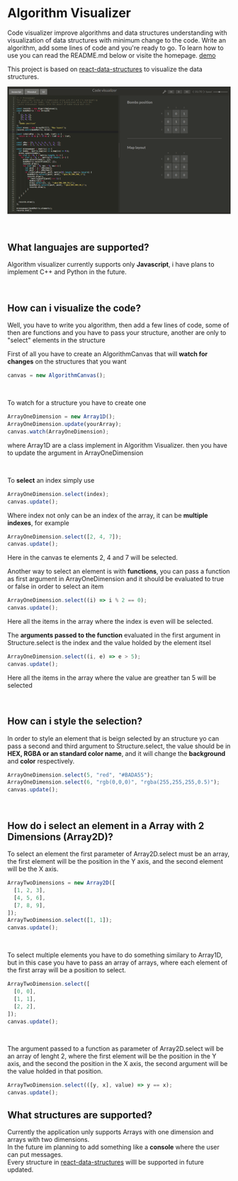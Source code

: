 # Algorithm Visualizer

Code visualizer improve algorithms and data structures understanding with visualization of data structures with minimum change to the code. Write an algorithm, add some lines of code and you're ready to go.
To learn how to use you can read the README.md below or visite the homepage.
[demo](https://erick.borquez.dev/el-algoritmo-del-ritmo/)

This project is based on [react-data-structures](https://github.com/ErickJoestar/react-data-structures) to visualize the data structures.

![Algorithm visualizer preview](assets/Example.png)

<br/>

## What languajes are supported?

Algorithm visualizer currently supports only **Javascript**, i have plans to implement C++ and Python in the future.

<br/>

## How can i visualize the code?

Well, you have to write you algorithm, then add a few lines of code, some of then are functions and you have to pass your structure, another are only to "select" elements in the structure

First of all you have to create an AlgorithmCanvas that will **watch for changes** on the structures that you want

```javascript
canvas = new AlgorithmCanvas();
```

<br/>

To watch for a structure you have to create one

```javascript
ArrayOneDimension = new Array1D();
ArrayOneDimension.update(yourArray);
canvas.watch(ArrayOneDimension);
```

where Array1D are a class implement in Algorithm Visualizer.
then you have to update the argument in ArrayOneDimension

<br/>

To **select** an index simply use

```javascript
ArrayOneDimension.select(index);
canvas.update();
```

Where index not only can be an index of the array, it can be **multiple indexes**, for example

```javascript
ArrayOneDimension.select([2, 4, 7]);
canvas.update();
```

Here in the canvas te elements 2, 4 and 7 will be selected.
<br/>

Another way to select an element is with **functions**, you can pass a function as first argument in ArrayOneDimension
and it should be evaluated to true or false in order to select an item

```javascript
ArrayOneDimension.select((i) => i % 2 == 0);
canvas.update();
```

Here all the items in the array where the index is even will be selected.
<br/>

The **arguments passed to the function** evaluated in the first argument in Structure.select is the index and the value holded by the element itsel

```javascript
ArrayOneDimension.select((i, e) => e > 5);
canvas.update();
```

Here all the items in the array where the value are greather tan 5 will be selected

<br/>

## How can i style the selection?

In order to style an element that is beign selected by an structure yo can pass a second and third argument to Structure.select, the value should be in **HEX, RGBA or an standard color name**, and it will change the **background** and **color** respectively.

```javascript
ArrayOneDimension.select(5, "red", "#BADA55");
ArrayOneDimension.select(6, "rgb(0,0,0)", "rgba(255,255,255,0.5)");
canvas.update();
```

<br/>

## How do i select an element in a Array with 2 Dimensions (Array2D)?

To select an element the first parameter of Array2D.select must be an array, the first element will be the position in the Y axis, and the second element will be the X axis.

```javascript
ArrayTwoDimensions = new Array2D([
  [1, 2, 3],
  [4, 5, 6],
  [7, 8, 9],
]);
ArrayTwoDimension.select([1, 1]);
canvas.update();
```

<br/>

To select multiple elements you have to do something similary to Array1D, but in this case you have to pass an array of arrays, where each element of the first array will be a position to select.

```javascript
ArrayTwoDimension.select([
  [0, 0],
  [1, 1],
  [2, 2],
]);
canvas.update();
```

<br/>

The argument passed to a function as parameter of Array2D.select will be an array of lenght 2, where the first element will be the position in the Y axis, and the second the position in the X axis, the second argument will be the value holded in that position.

```javascript
ArrayTwoDimension.select(([y, x], value) => y == x);
canvas.update();
```

## What structures are supported?

Currently the application unly supports Arrays with one dimension and arrays with two dimensions.<br/>
In the future im planning to add something like a **console** where the user can put messages.<br/>
Every structure in [react-data-structures](https://github.com/ErickJoestar/react-data-structures) willl be supported in future updated.

<br/>
